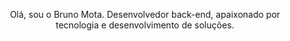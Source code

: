 
<p align="center">
Olá, sou o Bruno Mota. Desenvolvedor back-end, apaixonado por tecnologia e desenvolvimento de soluções.
</p>



